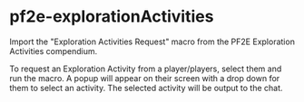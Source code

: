 # pf2e-explorationActivities

Import the "Exploration Activities Request" macro from the PF2E Exploration Activities compendium. 

To request an Exploration Activity from a player/players, select them and run the macro. A popup will appear on their screen with a drop down for them to select an activity. The selected activity will be output to the chat.
